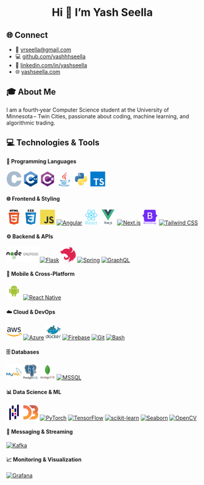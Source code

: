 <h1 align="center">Hi 👋 I’m Yash Seella</h1>

## 🌐 Connect
- 📧 [yrseella@gmail.com](mailto:yashseella@umn.edu)  
- 💻 [github.com/yashhhseella](https://github.com/yashhhseella)  
- 🔗 [linkedin.com/in/yashseella](https://www.linkedin.com/in/yashseella/)  
- 🌐 [yashseella.com](https://yashseella.com)  

## 🎓 About Me  
I am a fourth‑year Computer Science student at the University of Minnesota – Twin Cities, passionate about coding, machine learning, and algorithmic trading.

## 💻 Technologies & Tools

#### 📝 Programming Languages
<p align="left">
  <a href="https://www.cprogramming.com/" target="_blank"><img src="https://raw.githubusercontent.com/devicons/devicon/master/icons/c/c-original.svg" alt="C" width="40"/></a>
  <a href="https://www.w3schools.com/cpp/"       target="_blank"><img src="https://raw.githubusercontent.com/devicons/devicon/master/icons/cplusplus/cplusplus-original.svg" alt="C++" width="40"/></a>
  <a href="https://www.w3schools.com/cs/"        target="_blank"><img src="https://raw.githubusercontent.com/devicons/devicon/master/icons/csharp/csharp-original.svg" alt="C#" width="40"/></a>
  <a href="https://www.java.com"                 target="_blank"><img src="https://raw.githubusercontent.com/devicons/devicon/master/icons/java/java-original.svg" alt="Java" width="40"/></a>
  <a href="https://www.python.org"               target="_blank"><img src="https://raw.githubusercontent.com/devicons/devicon/master/icons/python/python-original.svg" alt="Python" width="40"/></a>
  <a href="https://www.typescriptlang.org/"      target="_blank"><img src="https://raw.githubusercontent.com/devicons/devicon/master/icons/typescript/typescript-original.svg" alt="TypeScript" width="40"/></a>
</p>

#### 🌐 Frontend & Styling
<p align="left">
  <a href="https://www.w3.org/html/"             target="_blank"><img src="https://raw.githubusercontent.com/devicons/devicon/master/icons/html5/html5-original-wordmark.svg" alt="HTML5" width="40"/></a>
  <a href="https://www.w3schools.com/css/"       target="_blank"><img src="https://raw.githubusercontent.com/devicons/devicon/master/icons/css3/css3-original-wordmark.svg" alt="CSS3" width="40"/></a>
  <a href="https://javascript.com"               target="_blank"><img src="https://raw.githubusercontent.com/devicons/devicon/master/icons/javascript/javascript-original.svg" alt="JavaScript" width="40"/></a>
  <a href="https://angular.io"                   target="_blank"><img src="https://angular.io/assets/images/logos/angular/angular.svg" alt="Angular" width="40"/></a>
  <a href="https://reactjs.org/"                 target="_blank"><img src="https://raw.githubusercontent.com/devicons/devicon/master/icons/react/react-original-wordmark.svg" alt="React" width="40"/></a>
  <a href="https://vuejs.org/"                   target="_blank"><img src="https://raw.githubusercontent.com/devicons/devicon/master/icons/vuejs/vuejs-original-wordmark.svg" alt="Vue.js" width="40"/></a>
  <a href="https://nextjs.org/"                  target="_blank"><img src="https://cdn.worldvectorlogo.com/logos/nextjs-2.svg" alt="Next.js" width="40"/></a>
  <a href="https://getbootstrap.com"             target="_blank"><img src="https://raw.githubusercontent.com/devicons/devicon/master/icons/bootstrap/bootstrap-plain-wordmark.svg" alt="Bootstrap" width="40"/></a>
  <a href="https://tailwindcss.com/"             target="_blank"><img src="https://www.vectorlogo.zone/logos/tailwindcss/tailwindcss-icon.svg" alt="Tailwind CSS" width="40"/></a>
</p>

#### ⚙️ Backend & APIs
<p align="left">
  <a href="https://nodejs.org"                   target="_blank"><img src="https://raw.githubusercontent.com/devicons/devicon/master/icons/nodejs/nodejs-original-wordmark.svg" alt="Node.js" width="40"/></a>
  <a href="https://expressjs.com"                target="_blank"><img src="https://raw.githubusercontent.com/devicons/devicon/master/icons/express/express-original-wordmark.svg" alt="Express.js" width="40"/></a>
  <a href="https://flask.palletsprojects.com/"   target="_blank"><img src="https://www.vectorlogo.zone/logos/pocoo_flask/pocoo_flask-icon.svg" alt="Flask" width="40"/></a>
  <a href="https://nestjs.com/"                  target="_blank"><img src="https://raw.githubusercontent.com/devicons/devicon/master/icons/nestjs/nestjs-plain.svg" alt="NestJS" width="40"/></a>
  <a href="https://spring.io/"                   target="_blank"><img src="https://www.vectorlogo.zone/logos/springio/springio-icon.svg" alt="Spring" width="40"/></a>
  <a href="https://graphql.org"                  target="_blank"><img src="https://www.vectorlogo.zone/logos/graphql/graphql-icon.svg" alt="GraphQL" width="40"/></a>
</p>

#### 📱 Mobile & Cross‑Platform
<p align="left">
  <a href="https://developer.android.com"      target="_blank"><img src="https://raw.githubusercontent.com/devicons/devicon/master/icons/android/android-original-wordmark.svg" alt="Android" width="40"/></a>
  <a href="https://reactnative.dev/"           target="_blank"><img src="https://reactnative.dev/img/header_logo.svg" alt="React Native" width="40"/></a>
</p>

#### ☁️ Cloud & DevOps
<p align="left">
  <a href="https://aws.amazon.com"             target="_blank"><img src="https://raw.githubusercontent.com/devicons/devicon/master/icons/amazonwebservices/amazonwebservices-original-wordmark.svg" alt="AWS" width="40"/></a>
  <a href="https://azure.microsoft.com"        target="_blank"><img src="https://www.vectorlogo.zone/logos/microsoft_azure/microsoft_azure-icon.svg" alt="Azure" width="40"/></a>
  <a href="https://www.docker.com/"            target="_blank"><img src="https://raw.githubusercontent.com/devicons/devicon/master/icons/docker/docker-original-wordmark.svg" alt="Docker" width="40"/></a>
  <a href="https://firebase.google.com/"       target="_blank"><img src="https://www.vectorlogo.zone/logos/firebase/firebase-icon.svg" alt="Firebase" width="40"/></a>
  <a href="https://git-scm.com/"               target="_blank"><img src="https://www.vectorlogo.zone/logos/git-scm/git-scm-icon.svg" alt="Git" width="40"/></a>
  <a href="https://www.gnu.org/software/bash/" target="_blank"><img src="https://www.vectorlogo.zone/logos/gnu_bash/gnu_bash-icon.svg" alt="Bash" width="40"/></a>
</p>

#### 🗄️ Databases
<p align="left">
  <a href="https://www.mysql.com/"            target="_blank"><img src="https://raw.githubusercontent.com/devicons/devicon/master/icons/mysql/mysql-original-wordmark.svg" alt="MySQL" width="40"/></a>
  <a href="https://www.postgresql.org/"       target="_blank"><img src="https://raw.githubusercontent.com/devicons/devicon/master/icons/postgresql/postgresql-original-wordmark.svg" alt="PostgreSQL" width="40"/></a>
  <a href="https://www.mongodb.com/"          target="_blank"><img src="https://raw.githubusercontent.com/devicons/devicon/master/icons/mongodb/mongodb-original-wordmark.svg" alt="MongoDB" width="40"/></a>
  <a href="https://www.microsoft.com/sql-server" target="_blank"><img src="https://www.svgrepo.com/show/303229/microsoft-sql-server-logo.svg" alt="MSSQL" width="40"/></a>
</p>

#### 📊 Data Science & ML
<p align="left">
  <a href="https://pandas.pydata.org/"        target="_blank"><img src="https://raw.githubusercontent.com/devicons/devicon/master/icons/pandas/pandas-original.svg" alt="Pandas" width="40"/></a>
  <a href="https://d3js.org/"                 target="_blank"><img src="https://raw.githubusercontent.com/devicons/devicon/master/icons/d3js/d3js-original.svg" alt="D3.js" width="40"/></a>
  <a href="https://pytorch.org/"              target="_blank"><img src="https://www.vectorlogo.zone/logos/pytorch/pytorch-icon.svg" alt="PyTorch" width="40"/></a>
  <a href="https://www.tensorflow.org/"       target="_blank"><img src="https://www.vectorlogo.zone/logos/tensorflow/tensorflow-icon.svg" alt="TensorFlow" width="40"/></a>
  <a href="https://scikit-learn.org/"         target="_blank"><img src="https://upload.wikimedia.org/wikipedia/commons/0/05/Scikit_learn_logo_small.svg" alt="scikit-learn" width="40"/></a>
  <a href="https://seaborn.pydata.org/"       target="_blank"><img src="https://seaborn.pydata.org/_images/logo-mark-lightbg.svg" alt="Seaborn" width="40"/></a>
  <a href="https://opencv.org/"               target="_blank"><img src="https://www.vectorlogo.zone/logos/opencv/opencv-icon.svg" alt="OpenCV" width="40"/></a>
</p>

#### 🔄 Messaging & Streaming
<p align="left">
  <a href="https://kafka.apache.org/"         target="_blank"><img src="https://www.vectorlogo.zone/logos/apache_kafka/apache_kafka-icon.svg" alt="Kafka" width="40"/></a>
</p>

#### 📈 Monitoring & Visualization
<p align="left">
  <a href="https://grafana.com"               target="_blank"><img src="https://www.vectorlogo.zone/logos/grafana/grafana-icon.svg" alt="Grafana" width="40"/></a>
</p>
